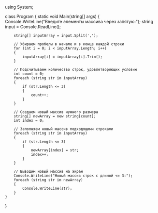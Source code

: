 using System;

class Program
{
    static void Main(string[] args)
    {
        Console.WriteLine("Введите элементы массива через запятую:");
        string input = Console.ReadLine();

        string[] inputArray = input.Split(',');

        // Убираем пробелы в начале и в конце каждой строки
        for (int i = 0; i < inputArray.Length; i++)
        {
            inputArray[i] = inputArray[i].Trim();
        }

        // Подсчитываем количество строк, удовлетворяющих условию
        int count = 0;
        foreach (string str in inputArray)
        {
            if (str.Length <= 3)
            {
                count++;
            }
        }

        // Создаем новый массив нужного размера
        string[] newArray = new string[count];
        int index = 0;

        // Заполняем новый массив подходящими строками
        foreach (string str in inputArray)
        {
            if (str.Length <= 3)
            {
                newArray[index] = str;
                index++;
            }
        }

        // Выводим новый массив на экран
        Console.WriteLine("Новый массив строк с длиной <= 3:");
        foreach (string str in newArray)
        {
            Console.WriteLine(str);
        }
    }
}
